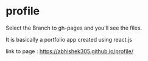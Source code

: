 # profile

Select the Branch to gh-pages and you'll see the files.

It is basically a portfolio app created using react.js 

link to page : https://abhishek305.github.io/profile/

